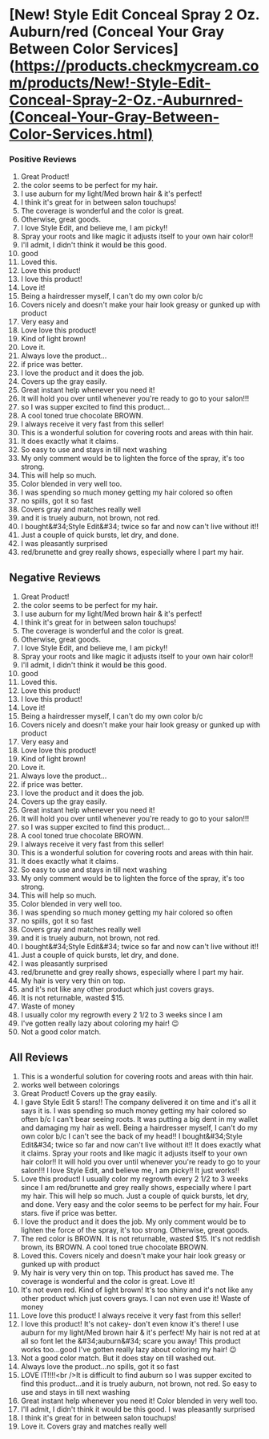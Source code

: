 # [New! Style Edit Conceal Spray 2 Oz. Auburn/red (Conceal Your Gray Between Color Services](https://products.checkmycream.com/products/New!-Style-Edit-Conceal-Spray-2-Oz.-Auburnred-(Conceal-Your-Gray-Between-Color-Services.html)

### Positive Reviews

<ol>
      <li>Great Product!  </li>
      <li>the color seems to be perfect for my hair.</li>
      <li>I use auburn for my light/Med brown hair &amp; it&#x27;s perfect!</li>
      <li>I think it&#x27;s great for in between salon touchups!</li>
      <li>The coverage is wonderful and the color is great.  </li>
      <li>Otherwise, great goods.</li>
      <li>I love Style Edit, and believe me, I am picky!!</li>
      <li>Spray your roots and like magic it adjusts itself to your own hair color!!</li>
      <li>I&#x27;ll admit, I didn&#x27;t think it would be this good.</li>
      <li>good</li>
      <li>Loved this.</li>
      <li>Love this product!</li>
      <li>I love this product!</li>
      <li>Love it!</li>
      <li>Being a hairdresser myself, I can&#x27;t do my own color b/c</li>
      <li>Covers nicely and doesn&#x27;t make your hair look greasy or gunked up with product</li>
      <li>Very easy and</li>
      <li>Love love this product!</li>
      <li>Kind of light brown!  </li>
      <li>Love it.</li>
      <li>Always love the product...</li>
      <li>if price was better.</li>
      <li>I love the product and it does the job.  </li>
      <li>Covers up the gray easily.</li>
      <li>Great instant help whenever you need it!</li>
      <li>It will hold you over until whenever you&#x27;re ready to go to your salon!!!</li>
      <li>so I was supper excited to find this product...</li>
      <li>A cool toned true chocolate BROWN.</li>
      <li>I always receive it very fast from this seller!</li>
      <li>This is a wonderful solution for covering roots and areas with thin hair.</li>
      <li>It does exactly what it claims.</li>
      <li>So easy to use and stays in till next washing</li>
      <li>My only comment would be to lighten the force of the spray, it&#x27;s too strong.  </li>
      <li>This will help so much.</li>
      <li>Color blended in very well too.</li>
      <li>I was spending so much money getting my hair colored so often</li>
      <li>no spills, got it so fast</li>
      <li>Covers gray and matches really well</li>
      <li>and it is truely auburn, not brown, not red.</li>
      <li>I bought&amp;#34;Style Edit&amp;#34; twice so far and now can&#x27;t live without it!!</li>
      <li>Just a couple of quick bursts, let dry, and done.</li>
      <li>I was pleasantly surprised</li>
      <li>red/brunette and grey really shows, especially where I part my hair.</li>
</ol>


<h2>Negative Reviews</h2>
<ol>
<li> Great Product!  </li>
<li> the color seems to be perfect for my hair.</li>
<li> I use auburn for my light/Med brown hair &amp; it&#x27;s perfect!</li>
<li> I think it&#x27;s great for in between salon touchups!</li>
<li> The coverage is wonderful and the color is great.  </li>
<li> Otherwise, great goods.</li>
<li> I love Style Edit, and believe me, I am picky!!</li>
<li> Spray your roots and like magic it adjusts itself to your own hair color!!</li>
<li> I&#x27;ll admit, I didn&#x27;t think it would be this good.</li>
<li> good</li>
<li> Loved this.</li>
<li> Love this product!</li>
<li> I love this product!</li>
<li> Love it!</li>
<li> Being a hairdresser myself, I can&#x27;t do my own color b/c</li>
<li> Covers nicely and doesn&#x27;t make your hair look greasy or gunked up with product</li>
<li> Very easy and</li>
<li> Love love this product!</li>
<li> Kind of light brown!  </li>
<li> Love it.</li>
<li> Always love the product...</li>
<li> if price was better.</li>
<li> I love the product and it does the job.  </li>
<li> Covers up the gray easily.</li>
<li> Great instant help whenever you need it!</li>
<li> It will hold you over until whenever you&#x27;re ready to go to your salon!!!</li>
<li> so I was supper excited to find this product...</li>
<li> A cool toned true chocolate BROWN.</li>
<li> I always receive it very fast from this seller!</li>
<li> This is a wonderful solution for covering roots and areas with thin hair.</li>
<li> It does exactly what it claims.</li>
<li> So easy to use and stays in till next washing</li>
<li> My only comment would be to lighten the force of the spray, it&#x27;s too strong.  </li>
<li> This will help so much.</li>
<li> Color blended in very well too.</li>
<li> I was spending so much money getting my hair colored so often</li>
<li> no spills, got it so fast</li>
<li> Covers gray and matches really well</li>
<li> and it is truely auburn, not brown, not red.</li>
<li> I bought&amp;#34;Style Edit&amp;#34; twice so far and now can&#x27;t live without it!!</li>
<li> Just a couple of quick bursts, let dry, and done.</li>
<li> I was pleasantly surprised</li>
<li> red/brunette and grey really shows, especially where I part my hair.</li>
<li> My hair is very very thin on top.  </li>
<li> and it&#x27;s not like any other product which just covers grays.  </li>
<li> It is not returnable, wasted $15.</li>
<li> Waste of money</li>
<li> I usually color my regrowth every  2 1/2 to 3 weeks since I am</li>
<li> I&#x27;ve gotten really lazy about coloring my hair! 😉</li>
<li> Not a good color match.  </li>
</ol>

<h2>All Reviews</h2>

<ol>
    <li> This is a wonderful solution for covering roots and areas with thin hair.</li>
    <li> works well between colorings</li>
    <li> Great Product!  Covers up the gray easily.</li>
    <li> I gave Style Edit 5 stars!! The company delivered it on time and it&#x27;s all it says it is. I was spending so much money getting my hair colored so often b/c I can&#x27;t bear seeing roots. It was putting a big dent in my wallet and damaging my hair as well. Being a hairdresser myself, I can&#x27;t do my own color b/c I can&#x27;t see the back of my head!! I bought&amp;#34;Style Edit&amp;#34; twice so far and now can&#x27;t live without it!! It does exactly what it claims. Spray your roots and like magic it adjusts itself to your own hair color!! It will hold you over until whenever you&#x27;re ready to go to your salon!!! I love Style Edit, and believe me, I am picky!! It just works!!</li>
    <li> Love this product! I usually color my regrowth every  2 1/2 to 3 weeks since I am red/brunette and grey really shows, especially where I part my hair. This will help so much. Just a couple of quick bursts, let dry, and done. Very easy and the color seems to be perfect for my hair. Four stars. five if price was better.</li>
    <li> I love the product and it does the job.  My only comment would be to lighten the force of the spray, it&#x27;s too strong.  Otherwise, great goods.</li>
    <li> The red color is BROWN. It is not returnable, wasted $15. It&#x27;s not reddish brown, its BROWN. A cool toned true chocolate BROWN.</li>
    <li> Loved this. Covers nicely and doesn&#x27;t make your hair look greasy or gunked up with product</li>
    <li> My hair is very very thin on top.  This product has saved me.  The coverage is wonderful and the color is great.  Love it!</li>
    <li> It&#x27;s not even red.  Kind of light brown!  It&#x27;s too shiny and it&#x27;s not like any other product which just covers grays.  I can not even use it! Waste of money</li>
    <li> Love love this product! I always receive it very fast from this seller!</li>
    <li> I love this product! It&#x27;s not cakey- don&#x27;t even know it&#x27;s there! I use auburn for my light/Med brown hair &amp; it&#x27;s perfect! My hair is not red at at all so font let the &amp;#34;auburn&amp;#34; scare you away! This product works too...good I&#x27;ve gotten really lazy about coloring my hair! 😉</li>
    <li> Not a good color match.  But it does stay on till washed out.</li>
    <li> Always love the product...no spills, got it so fast</li>
    <li> LOVE IT!!!!&lt;br /&gt;It is difficult to find auburn so I was supper excited to find this product...and it is truely auburn, not brown, not red. So easy to use and stays in till next washing</li>
    <li> Great instant help whenever you need it! Color blended in very well too.</li>
    <li> I&#x27;ll admit, I didn&#x27;t think it would be this good. I was pleasantly surprised</li>
    <li> I think it&#x27;s great for in between salon touchups!</li>
    <li> Love it. Covers gray and matches really well</li>
</ol>




